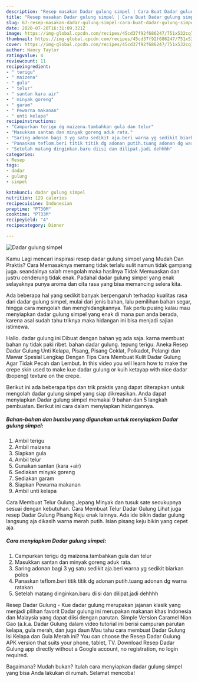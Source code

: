 ```yaml
---
description: "Resep masakan Dadar gulung simpel | Cara Buat Dadar gulung simpel Yang Sempurna"
title: "Resep masakan Dadar gulung simpel | Cara Buat Dadar gulung simpel Yang Sempurna"
slug: 67-resep-masakan-dadar-gulung-simpel-cara-buat-dadar-gulung-simpel-yang-sempurna
date: 2020-07-20T16:31:09.321Z
image: https://img-global.cpcdn.com/recipes/45cd37f92f686247/751x532cq70/dadar-gulung-simpel-foto-resep-utama.jpg
thumbnail: https://img-global.cpcdn.com/recipes/45cd37f92f686247/751x532cq70/dadar-gulung-simpel-foto-resep-utama.jpg
cover: https://img-global.cpcdn.com/recipes/45cd37f92f686247/751x532cq70/dadar-gulung-simpel-foto-resep-utama.jpg
author: Nancy Taylor
ratingvalue: 4
reviewcount: 11
recipeingredient:
- " terigu"
- " maizena"
- " gula"
- " telur"
- " santan kara air"
- " minyak goreng"
- " garam"
- " Pewarna makanan"
- " unti kelapa"
recipeinstructions:
- "Campurkan terigu dg maizena.tambahkan gula dan telur"
- "Masukkan santan dan minyak goreng aduk rata."
- "Saring adonan bagi 3 yg satu sedikit aja.beri warna yg sedikit biarkan polos"
- "Panaskan teflom.beri titik titik dg adonan putih.tuang adonan dg warna ratakan"
- "Setelah matang dinginkan.baru diisi dan dilipat.jadi dehhhh"
categories:
- Resep
tags:
- dadar
- gulung
- simpel

katakunci: dadar gulung simpel 
nutrition: 129 calories
recipecuisine: Indonesian
preptime: "PT30M"
cooktime: "PT33M"
recipeyield: "4"
recipecategory: Dinner

---
```



![Dadar gulung simpel](https://img-global.cpcdn.com/recipes/45cd37f92f686247/751x532cq70/dadar-gulung-simpel-foto-resep-utama.jpg)

Kamu Lagi mencari inspirasi resep dadar gulung simpel yang Mudah Dan Praktis? Cara Memasaknya memang tidak terlalu sulit namun tidak gampang juga. seandainya salah mengolah maka hasilnya Tidak Memuaskan dan justru cenderung tidak enak. Padahal dadar gulung simpel yang enak selayaknya punya aroma dan cita rasa yang bisa memancing selera kita.

Ada beberapa hal yang sedikit banyak berpengaruh terhadap kualitas rasa dari dadar gulung simpel, mulai dari jenis bahan, lalu pemilihan bahan segar, hingga cara mengolah dan menghidangkannya. Tak perlu pusing kalau mau menyiapkan dadar gulung simpel yang enak di mana pun anda berada, karena asal sudah tahu triknya maka hidangan ini bisa menjadi sajian istimewa.

Hallo. dadar gulung ini Dibuat dengan bahan yg ada saja. karna membuat bahan ny tidak paki ribet. bahan dadar gulung. tepung terigu. Aneka Resep Dadar Gulung Unti Kelapa, Pisang, Pisang Coklat, Polkadot, Pelangi dan Mawar Spesial Lengkap Dengan Tips Cara Membuat Kulit Dadar Gulung Agar Tidak Pecah dan Lembut. In this video you will learn how to make the crepe skin used to make kue dadar gulung or kuih ketayap with nice dadar (bopeng) texture on the crepe.


Berikut ini ada beberapa tips dan trik praktis yang dapat diterapkan untuk mengolah dadar gulung simpel yang siap dikreasikan. Anda dapat menyiapkan Dadar gulung simpel memakai 9 bahan dan 5 langkah pembuatan. Berikut ini cara dalam menyiapkan hidangannya.

<!--inarticleads1-->

##### Bahan-bahan dan bumbu yang digunakan untuk menyiapkan Dadar gulung simpel:

1. Ambil  terigu
1. Ambil  maizena
1. Siapkan  gula
1. Ambil  telur
1. Gunakan  santan (kara +air)
1. Sediakan  minyak goreng
1. Sediakan  garam
1. Siapkan  Pewarna makanan
1. Ambil  unti kelapa


Cara Membuat Telur Gulung Jepang Minyak dan tusuk sate secukupnya sesuai dengan kebutuhan. Cara Membuat Telur Dadar Gulung  Lihat juga resep Dadar Gulung Pisang Keju enak lainnya. Ada ide bikin dadar gulung langsung aja dikasih warna merah putih. Isian pisang keju bikin yang cepet aja. 

<!--inarticleads2-->

##### Cara menyiapkan Dadar gulung simpel:

1. Campurkan terigu dg maizena.tambahkan gula dan telur
1. Masukkan santan dan minyak goreng aduk rata.
1. Saring adonan bagi 3 yg satu sedikit aja.beri warna yg sedikit biarkan polos
1. Panaskan teflom.beri titik titik dg adonan putih.tuang adonan dg warna ratakan
1. Setelah matang dinginkan.baru diisi dan dilipat.jadi dehhhh


Resep Dadar Gulung - Kue dadar gulung merupakan jajanan klasik yang menjadi pilihan favorit Dadar gulung ini merupakan makanan khas Indonesia dan Malaysia yang dapat diisi dengan parutan. Simple Version Caramel Nian Gao (a.k.a. Dadar Gulung dalam video tutorial ini berisi campuran parutan kelapa, gula merah, dan juga daun Mau tahu cara membuat Dadar Gulung Isi Kelapa dan Gula Merah ini? You can choose the Resep Dadar Gulung APK version that suits your phone, tablet, TV. Download Resep Dadar Gulung app directly without a Google account, no registration, no login required. 

Bagaimana? Mudah bukan? Itulah cara menyiapkan dadar gulung simpel yang bisa Anda lakukan di rumah. Selamat mencoba!

